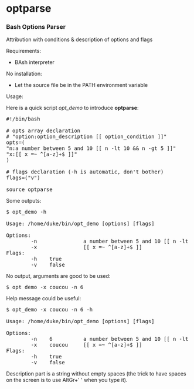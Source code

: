 # optparse
<h3>Bash Options Parser</h3>

Attribution with conditions & description of options and flags

Requirements:
  - BAsh interpreter

No installation:
  - Let the source file be in the PATH environment variable

Usage:

Here is a quick script <i>opt_demo</i> to introduce <b>optparse</b>:
<pre>
#!/bin/bash

# opts array declaration
# "option:option_description [[ option_condition ]]"
opts=(
"n:a number between 5 and 10 [[ n -lt 10 && n -gt 5 ]]"
"x:[[ x =~ ^[a-z]+$ ]]"
)

# flags declaration (-h is automatic, don't bother)
flags=("v")

source optparse
</pre>

Some outputs:
<pre>
$ opt_demo -h

Usage: /home/duke/bin/opt_demo [options] [flags]

Options:
        -n               a number between 5 and 10 [[ n -lt 10 && n -gt 5 ]]
        -x               [[ x =~ ^[a-z]+$ ]]                     
Flags:
        -h    true                                               
        -v    false 
</pre>

No output, arguments are good to be used:
<pre>
$ opt_demo -x coucou -n 6
</pre>

Help message could be useful:
<pre>
$ opt_demo -x coucou -n 6 -h

Usage: /home/duke/bin/opt_demo [options] [flags]

Options:
        -n    6          a number between 5 and 10 [[ n -lt 10 && n -gt 5 ]]
        -x    coucou     [[ x =~ ^[a-z]+$ ]]                     
Flags:
        -h    true                                               
        -v    false 
</pre>

Description part is a string without empty spaces (the trick to have spaces on the screen is to use AltGr+' ' when you type it).
